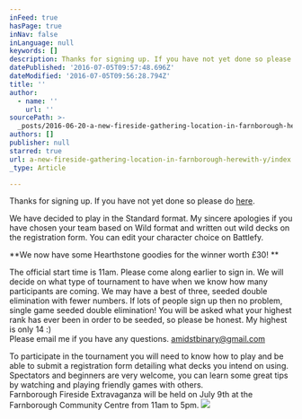 ```yaml
---
inFeed: true
hasPage: true
inNav: false
inLanguage: null
keywords: []
description: Thanks for signing up. If you have not yet done so please do here.
datePublished: '2016-07-05T09:57:48.696Z'
dateModified: '2016-07-05T09:56:28.794Z'
title: ''
author:
  - name: ''
    url: ''
sourcePath: >-
  _posts/2016-06-20-a-new-fireside-gathering-location-in-farnborough-herewith-y.md
authors: []
publisher: null
starred: true
url: a-new-fireside-gathering-location-in-farnborough-herewith-y/index.html
_type: Article

---
```

Thanks for signing up. If you have not yet done so please do [here][0].

We have decided to play in the Standard format. My sincere apologies if you have chosen your team based on Wild format and written out wild decks on the registration form. You can edit your character choice on Battlefy.

**We now have some Hearthstone goodies for the winner worth £30! **

The official start time is 11am. Please come along earlier to sign in. We will decide on what type of tournament to have when we know how many participants are coming. We may have a best of three, seeded double elimination with fewer numbers. If lots of people sign up then no problem, single game seeded double elimination! You will be asked what your highest rank has ever been in order to be seeded, so please be honest. My highest is only 14 :)  
Please email me if you have any questions. amidstbinary@gmail.com

To participate in the tournament you will need to know how to play and be able to submit a registration form detailing what decks you intend on using.   
Spectators and beginners are very welcome, you can learn some great tips by watching and playing friendly games with others.   
Farnborough Fireside Extravaganza will be held on July 9th at the Farnborough Community Centre from 11am to 5pm.
![](https://the-grid-user-content.s3-us-west-2.amazonaws.com/e64a027c-5db8-4788-a2d4-c2b2a71ea95f.jpg)

[0]: https://battlefy.com/amidstbinary/farnborough-fireside-extravaganza/57612c8827aeb21d0ca13915/info